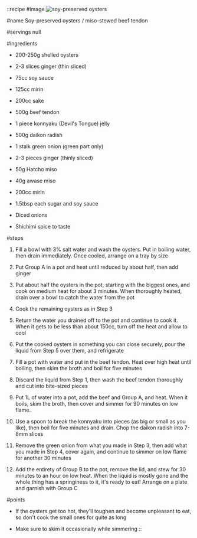 ::recipe
#image
![soy-preserved oysters](/img/vol12/soy_preserved_oysters.jpg)

#name
Soy-preserved oysters / miso-stewed beef tendon

#servings
null

#ingredients
- 200-250g shelled oysters
- 2-3 slices ginger (thin sliced)

- 75cc soy sauce
- 125cc mirin
- 200cc sake

- 500g beef tendon
- 1 piece konnyaku (Devil's Tongue) jelly
- 500g daikon radish

- 1 stalk green onion (green part only)
- 2-3 pieces ginger (thinly sliced)

- 50g Hatcho miso
- 40g awase miso
- 200cc mirin
- 1.5tbsp each sugar and soy sauce

- Diced onions
- Shichimi spice to taste

#steps
1. Fill a bowl with 3% salt water and wash the oysters. Put in boiling water, then drain immediately. Once cooled, arrange on a tray by size

2. Put Group A in a pot and heat until reduced by about half, then add ginger

3. Put about half the oysters in the pot, starting with the biggest ones, and cook on medium heat for about 3 minutes. When thoroughly heated, drain over a bowl to catch the water from the pot

4. Cook the remaining oysters as in Step 3

5. Return the water you drained off to the pot and continue to cook it. When it gets to be less than about 150cc, turn off the heat and allow to cool

6. Put the cooked oysters in something you can close securely, pour the liquid from Step 5 over them, and refrigerate

7. Fill a pot with water and put in the beef tendon. Heat over high heat until boiling, then skim the broth and boil for five minutes

8. Discard the liquid from Step 1, then wash the beef tendon thoroughly and cut into bite-sized pieces

9. Put 1L of water into a pot, add the beef and Group A, and heat. When it boils, skim the broth, then cover and simmer for 90 minutes on low flame.

10. Use a spoon to break the konnyaku into pieces (as big or small as you like), then boil for five minutes and drain. Chop the daikon radish into 7-8mm slices

11. Remove the green onion from what you made in Step 3, then add what you made in Step 4, cover again, and continue to simmer on low flame for another 30 minutes

12. Add the entirety of Group B to the pot, remove the lid, and stew for 30 minutes to an hour on low heat. When the liquid is mostly gone and the whole thing has a springiness to it, it's ready to eat! Arrange on a plate and garnish with Group C

#points
- If the oysters get too hot, they'll toughen and become unpleasant to eat, so don't cook the small ones for quite as long

- Make sure to skim it occasionally while simmering
::